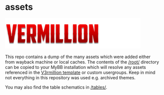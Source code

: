 # assets

![Logo](root/images/newlogo.png)

This repo contains a dump of the many assets which were added either from wayback machine or local caches.
The contents of the [/root/](/root/) directory can be copied to your MyBB installation which will resolve any assets referenced in the [V3rmillion template](https://github.com/v3rmillion-rip/template) or custom usergroups.
Keep in mind not everything in this repository was used e.g. archived themes.

You may also find the table schematics in [/tables/](/tables/).